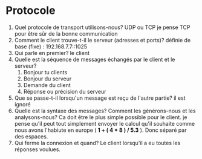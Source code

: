 # Protocole 

1. Quel protocole de transport utilisons-nous? UDP ou TCP 
    je pense TCP pour être sûr de la bonne communication
2. Comment le client trouve-t-il le serveur (adresses et ports)?
    définie de base (fixe) : 192.168.7.7::1025
3. Qui parle en premier?
    le client
4. Quelle est la séquence de messages échangés par le client et le serveur?
    1. Bonjour tu clients
    2. Bonjour du serveur
    3. Demande du client
    4. Réponse ou précision du serveur
5. Que se passe-t-il lorsqu'un message est reçu de l'autre partie?
    il est ignoré
6. Quelle est la syntaxe des messages? Comment les générons-nous et les analysons-nous?
    Ca doit être le plus simple possible pour le client. je pense qu'il peut tout simplement envoyer le calcul qu'il souhaite comme nous avons l'habiute en europe ( **1 + ( 4 * 8 ) / 5.3** ). Donc séparé par des espaces.
7. Qui ferme la connexion et quand?
    Le client lorsqu'il a eu toutes les réponses voulues.

    
